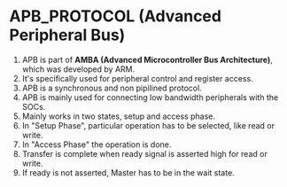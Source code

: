 # APB_PROTOCOL (Advanced Peripheral Bus)

1. APB is part of **AMBA (Advanced Microcontroller Bus Architecture)**, which was developed by ARM.
2. It's specifically used for peripheral control and register access.
3. APB is a synchronous and non pipilined protocol.
4. APB is mainly used for connecting low bandwidth peripherals with the SOCs.
5. Mainly works in two states, setup and access phase.
6. In "Setup Phase", particular operation has to be selected, like read or write.
7. In "Access Phase" the operation is done.
8. Transfer is complete when ready signal is asserted high for read or write.
9. If ready is not asserted, Master has to be in the wait state.

